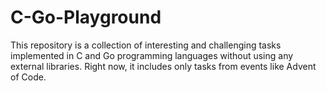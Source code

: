 # C-Go-Playground

This repository is a collection of interesting and challenging tasks implemented in C and Go programming languages without using any external libraries.
Right now, it includes only tasks from events like Advent of Code.
